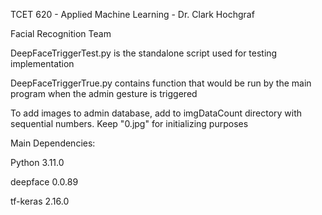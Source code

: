 TCET 620 - Applied Machine Learning - Dr. Clark Hochgraf

Facial Recognition Team

DeepFaceTriggerTest.py is the standalone script used for testing implementation

DeepFaceTriggerTrue.py contains function that would be run by the main program when the admin gesture is triggered

To add images to admin database, add to imgDataCount directory with sequential numbers. Keep "0.jpg" for initializing purposes

Main Dependencies:

Python 3.11.0

deepface 0.0.89

tf-keras 2.16.0
